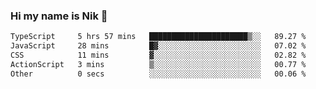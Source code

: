 ### Hi my name is Nik 👋

<!--
**NikDoe/NikDoe** is a ✨ _special_ ✨ repository because its `README.md` (this file) appears on your GitHub profile.

Here are some ideas to get you started:

- 🔭 I’m currently working on ...
- 🌱 I’m currently learning ...
- 👯 I’m looking to collaborate on ...
- 🤔 I’m looking for help with ...
- 💬 Ask me about ...
- 📫 How to reach me: ...
- 😄 Pronouns: ...
- ⚡ Fun fact: ...
-->

<!--START_SECTION:waka-->

```txt
TypeScript     5 hrs 57 mins   ██████████████████████▒░░   89.27 %
JavaScript     28 mins         █▓░░░░░░░░░░░░░░░░░░░░░░░   07.02 %
CSS            11 mins         ▓░░░░░░░░░░░░░░░░░░░░░░░░   02.82 %
ActionScript   3 mins          ▒░░░░░░░░░░░░░░░░░░░░░░░░   00.77 %
Other          0 secs          ░░░░░░░░░░░░░░░░░░░░░░░░░   00.06 %
```

<!--END_SECTION:waka-->
